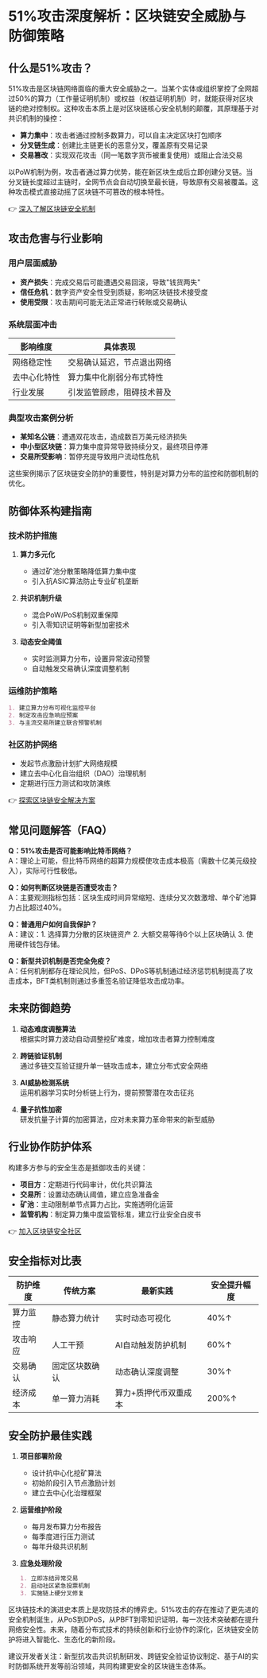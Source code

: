 # 51%攻击深度解析：区块链安全威胁与防御策略

## 什么是51%攻击？

51%攻击是区块链网络面临的重大安全威胁之一。当某个实体或组织掌控了全网超过50%的算力（工作量证明机制）或权益（权益证明机制）时，就能获得对区块链的绝对控制权。这种攻击本质上是对区块链核心安全机制的颠覆，其原理基于对共识机制的操控：

- **算力集中**：攻击者通过控制多数算力，可以自主决定区块打包顺序
- **分叉链生成**：创建比主链更长的恶意分叉，覆盖原有交易记录
- **交易篡改**：实现双花攻击（同一笔数字货币被重复使用）或阻止合法交易

以PoW机制为例，攻击者通过算力优势，能在新区块生成后立即创建分叉链。当分叉链长度超过主链时，全网节点会自动切换至最长链，导致原有交易被覆盖。这种攻击模式直接动摇了区块链不可篡改的根本特性。

👉 [深入了解区块链安全机制](https://bit.ly/okx_welcome)

## 攻击危害与行业影响

### 用户层面威胁
- **资产损失**：完成交易后可能遭遇交易回滚，导致"钱货两失"
- **信任危机**：数字资产安全性受到质疑，影响区块链技术接受度
- **使用受限**：攻击期间可能无法正常进行转账或交易确认

### 系统层面冲击
| 影响维度        | 具体表现                     |
|-----------------|----------------------------|
| 网络稳定性      | 交易确认延迟，节点退出网络  |
| 去中心化特性    | 算力集中化削弱分布式特性    |
| 行业发展        | 引发监管顾虑，阻碍技术普及  |

### 典型攻击案例分析
- **某知名公链**：遭遇双花攻击，造成数百万美元经济损失
- **中小型区块链**：算力集中度异常导致持续分叉，最终项目停滞
- **交易所受影响**：暂停充提导致用户流动性危机

这些案例揭示了区块链安全防护的重要性，特别是对算力分布的监控和防御机制的优化。

## 防御体系构建指南

### 技术防护措施
1. **算力多元化**
   - 通过矿池分散策略降低算力集中度
   - 引入抗ASIC算法防止专业矿机垄断

2. **共识机制升级**
   - 混合PoW/PoS机制双重保障
   - 引入零知识证明等新型加密技术

3. **动态安全阈值**
   - 实时监测算力分布，设置异常波动预警
   - 自动触发交易确认深度调整机制

### 运维防护策略
```markdown
1. 建立算力分布可视化监控平台
2. 制定攻击应急响应预案
3. 与主流交易所建立联合预警机制
```

### 社区防护网络
- 发起节点激励计划扩大网络规模
- 建立去中心化自治组织（DAO）治理机制
- 定期进行压力测试和攻防演练

👉 [探索区块链安全解决方案](https://bit.ly/okx_welcome)

## 常见问题解答（FAQ）

**Q：51%攻击是否可能影响比特币网络？**  
A：理论上可能，但比特币网络的超算力规模使攻击成本极高（需数十亿美元级投入），实际可行性极低。

**Q：如何判断区块链是否遭受攻击？**  
A：主要观测指标包括：区块生成时间异常缩短、连续分叉次数激增、单个矿池算力占比超过40%。

**Q：普通用户如何自我保护？**  
A：建议：1. 选择算力分散的区块链资产 2. 大额交易等待6个以上区块确认 3. 使用硬件钱包存储。

**Q：新型共识机制是否完全免疫？**  
A：任何机制都存在理论风险，但PoS、DPoS等机制通过经济惩罚机制提高了攻击成本，BFT类机制则通过多重签名验证降低攻击成功率。

## 未来防御趋势

1. **动态难度调整算法**  
   根据实时算力波动自动调整挖矿难度，增加攻击者算力控制难度

2. **跨链验证机制**  
   通过多链交互验证提升单一链攻击成本，建立分布式安全网络

3. **AI威胁检测系统**  
   运用机器学习实时分析链上行为，提前预警潜在攻击征兆

4. **量子抗性加密**  
   研发抗量子计算的加密算法，应对未来算力革命带来的新型威胁

## 行业协作防护体系

构建多方参与的安全生态是抵御攻击的关键：
- **项目方**：定期进行代码审计，优化共识算法
- **交易所**：设置动态确认阈值，建立应急准备金
- **矿池**：主动限制单节点算力占比，实施透明化运营
- **监管机构**：制定算力集中度监管标准，建立行业安全白皮书

👉 [加入区块链安全社区](https://bit.ly/okx_welcome)

## 安全指标对比表

| 防护维度       | 传统方案                  | 最新实践                  | 安全提升幅度 |
|----------------|---------------------------|---------------------------|--------------|
| 算力监控       | 静态算力统计              | 实时动态可视化            | 40%↑         |
| 攻击响应       | 人工干预                  | AI自动触发防护机制        | 60%↑         |
| 交易确认       | 固定区块数确认            | 动态确认深度调整          | 30%↑         |
| 经济成本       | 单一算力消耗              | 算力+质押代币双重成本     | 200%↑        |

## 安全防护最佳实践

1. **项目部署阶段**  
   - 设计抗中心化挖矿算法
   - 初始阶段引入节点激励计划
   - 建立去中心化治理框架

2. **运营维护阶段**  
   - 每月发布算力分布报告
   - 每季度进行压力测试
   - 每年升级共识机制

3. **应急处理阶段**  
   ```markdown
   1. 立即冻结异常交易
   2. 启动社区紧急投票机制
   3. 实施链上硬分叉修复
   ```

区块链技术的演进史本质上是攻防技术的博弈史。51%攻击的存在推动了更先进的安全机制诞生，从PoS到DPoS，从PBFT到零知识证明，每一次技术突破都在提升网络安全性。未来，随着分布式技术的持续创新和行业协作的深化，区块链安全防护将进入智能化、生态化的新阶段。

建议开发者关注：新型抗攻击共识机制研发、跨链安全验证协议制定、基于AI的实时防御系统开发等前沿领域，共同构建更安全的区块链生态体系。